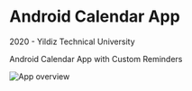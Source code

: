 # Android Calendar App

2020 - Yildiz Technical University

Android Calendar App with Custom Reminders

![App overview](https://i.hizliresim.com/qj4ii69.gif)
